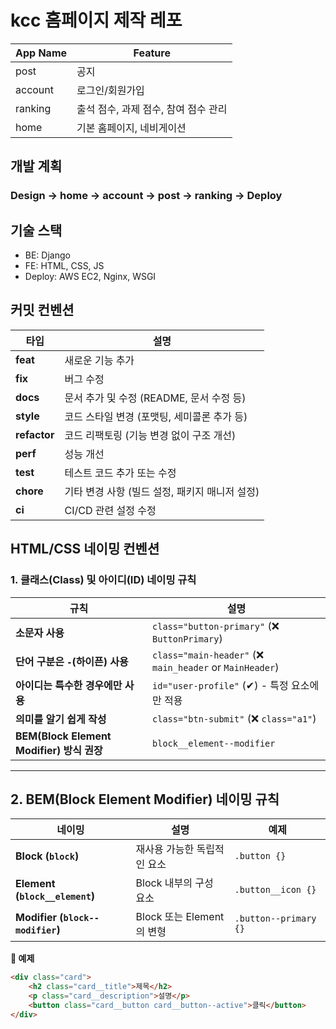 # kcc 홈페이지 제작 레포


| App Name | Feature |
|------|---|
| post | 공지 | 
| account | 로그인/회원가입 | 
| ranking  | 출석 점수, 과제 점수, 참여 점수 관리 |
| home | 기본 홈페이지, 네비게이션 |

## 개발 계획
### Design -> home -> account -> post -> ranking -> Deploy

## 기술 스택
* BE: Django
* FE: HTML, CSS, JS
* Deploy: AWS EC2, Nginx, WSGI


## 커밋 컨벤션
 타입     | 설명                                              |
|----------|--------------------------------------------------|
| **feat** | 새로운 기능 추가                                 |
| **fix**  | 버그 수정                                       |
| **docs** | 문서 추가 및 수정 (README, 문서 수정 등)        |
| **style** | 코드 스타일 변경 (포맷팅, 세미콜론 추가 등)    |
| **refactor** | 코드 리팩토링 (기능 변경 없이 구조 개선)    |
| **perf** | 성능 개선                                       |
| **test** | 테스트 코드 추가 또는 수정                      |
| **chore** | 기타 변경 사항 (빌드 설정, 패키지 매니저 설정) |
| **ci** | CI/CD 관련 설정 수정                             |

## HTML/CSS 네이밍 컨벤션
### 1. 클래스(Class) 및 아이디(ID) 네이밍 규칙

| 규칙 | 설명 |
|------|---------------------------------------------------|
| **소문자 사용** | `class="button-primary"` (❌ `ButtonPrimary`) |
| **단어 구분은 `-`(하이픈) 사용** | `class="main-header"` (❌ `main_header` or `MainHeader`) |
| **아이디는 특수한 경우에만 사용** | `id="user-profile"` (✔) - 특정 요소에만 적용 |
| **의미를 알기 쉽게 작성** | `class="btn-submit"` (❌ `class="a1"`) |
| **BEM(Block Element Modifier) 방식 권장** | `block__element--modifier` |

---

## 2. BEM(Block Element Modifier) 네이밍 규칙

| 네이밍 | 설명 | 예제 |
|--------|----------------------------------|---------------------|
| **Block (`block`)** | 재사용 가능한 독립적인 요소 | `.button {}` |
| **Element (`block__element`)** | Block 내부의 구성 요소 | `.button__icon {}` |
| **Modifier (`block--modifier`)** | Block 또는 Element의 변형 | `.button--primary {}` |

**📌 예제**
```html
<div class="card">
    <h2 class="card__title">제목</h2>
    <p class="card__description">설명</p>
    <button class="card__button card__button--active">클릭</button>
</div>